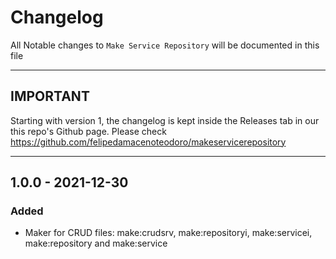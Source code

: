 # Changelog

All Notable changes to `Make Service Repository` will be documented in this file

------------
IMPORTANT
------------

Starting with version 1, the changelog is kept inside the Releases tab in our this repo's Github page. Please check https://github.com/felipedamacenoteodoro/makeservicerepository

------------

## 1.0.0 - 2021-12-30

### Added
- Maker for CRUD files: make:crudsrv, make:repositoryi, make:servicei, make:repository and make:service
